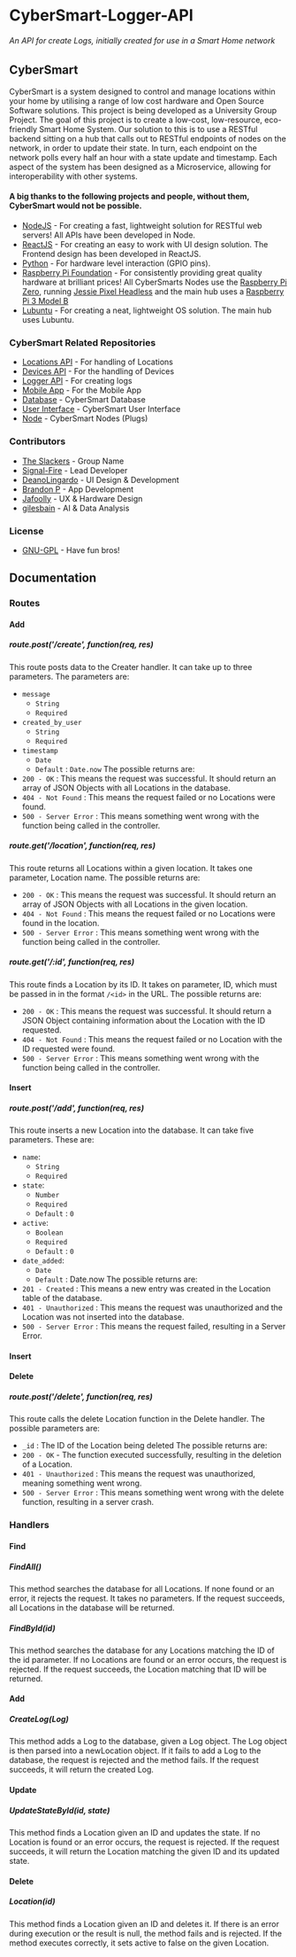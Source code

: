 # CyberSmart-Logger-API
###### An API for create Logs, initially created for use in a Smart Home network

## CyberSmart
CyberSmart is a system designed to control and manage locations within your home by utilising a range of low cost hardware and Open Source Software solutions. This project is being developed as a University Group Project. The goal of this project is to create a low-cost, low-resource, eco-friendly Smart Home System. Our solution to this is to use a RESTful backend sitting on a hub that calls out to RESTful endpoints of nodes on the network, in order to update their state. In turn, each endpoint on the network polls every half an hour with a state update and timestamp. Each aspect of the system has been designed as a Microservice, allowing for interoperability with other systems.

#### A big thanks to the following projects and people, without them, CyberSmart would not be possible.
* [NodeJS](https://nodejs.org/en/) - For creating a fast, lightweight solution for RESTful web servers! All APIs have been developed in Node. 
* [ReactJS](https://reactjs.org/) - For creating an easy to work with UI design solution. The Frontend design has been developed in ReactJS.
* [Python](https://www.python.org/) - For hardware level interaction (GPIO pins).
* [Raspberry Pi Foundation](https://www.raspberrypi.org/about/) - For consistently providing great quality hardware at brilliant prices! All CyberSmarts Nodes use the [Raspberry Pi Zero](https://www.raspberrypi.org/products/raspberry-pi-zero/), running [Jessie Pixel Headless](https://www.raspberrypi.org/blog/introducing-pixel/) and the main hub uses a [Raspberry Pi 3 Model B](https://www.raspberrypi.org/products/raspberry-pi-3-model-b/)
* [Lubuntu](https://lubuntu.net/) - For creating a neat, lightweight OS solution. The main hub uses Lubuntu.

### CyberSmart Related Repositories
* [Locations API](https://github.com/UniversityGroup/CyberSmart-Locations-API) - For handling of Locations
* [Devices API](https://github.com/UniversityGroup/CyberSmart-Devices-API) - For the handling of Devices
* [Logger API](https://github.com/UniversityGroup/CyberSmart-Logger-API) - For creating logs
* [Mobile App](https://github.com/UniversityGroup/CyberSmart-Mobile-App) - For the Mobile App
* [Database](https://github.com/UniversityGroup/CyberSmart-DB) - CyberSmart Database
* [User Interface](https://github.com/UniversityGroup/CyberSmart-React-UI) - CyberSmart User Interface 
* [Node](https://github.com/UniversityGroup/CyberSmart-Node) - CyberSmart Nodes (Plugs)

### Contributors
* [The Slackers](https://github.com/UniversityGroup) - Group Name
* [Signal-Fire](https://www.github.com/Signal-Fire) - Lead Developer
* [DeanoLingardo](https://github.com/DeanoLingardo) - UI Design & Development
* [Brandon P](https://github.com/brandonjamesparkinson) - App Development
* [Jafoolly](https://github.com/Jafoolly) - UX & Hardware Design
* [gilesbain](https://github.com/gilesbain) - AI & Data Analysis

### License
* [GNU-GPL](https://www.gnu.org/licenses/gpl-3.0.en.html) - Have fun bros!

## Documentation
### Routes
#### Add
##### route.post('/create', function(req, res)
This route posts data to the Creater handler. It can take up to three parameters.
The parameters are:
* `message`
    - `String`
    - `Required`
* `created_by_user`
    - `String`
    - `Required`
* `timestamp`
    - `Date`
    - `Default` : `Date.now`
The possible returns are:
* `200 - OK` : This means the request was successful. It should return an array of JSON Objects with all Locations in the database. 
* `404 - Not Found` : This means the request failed or no Locations were found.
* `500 - Server Error` : This means something went wrong with the function being called in the controller.

##### route.get('/location', function(req, res)
This route returns all Locations within a given location. It takes one parameter, Location name. 
The possible returns are:
* `200 - OK` : This means the request was successful. It should return an array of JSON Objects with all Locations in the given location.
* `404 - Not Found` : This means the request failed or no Locations were found in the location.
* `500 - Server Error` : This means something went wrong with the function being called in the controller.

##### route.get('/:id', function(req, res) 
This route finds a Location by its ID. It takes on parameter, ID, which must be passed in in the format `/<id>` in the URL.
The possible returns are:
* `200 - OK` : This means the request was successful. It should return a JSON Object containing information about the Location with the ID requested.
* `404 - Not Found` : This means the request failed or no Location with the ID requested were found.
* `500 - Server Error` : This means something went wrong with the function being called in the controller.

#### Insert
##### route.post('/add', function(req, res) 
This route inserts a new Location into the database. It can take five parameters. These are:
* `name`:
    - `String`
    - `Required`
* `state`:
    - `Number`
    - `Required`
    - `Default` : `0`
* `active`:
    - `Boolean`
    - `Required`
    - `Default` : `0`
* `date_added`:
    - `Date`
    - `Default` : Date.now
The possible returns are:
* `201 - Created` : This means a new entry was created in the Location table of the database.
* `401 - Unauthorized` : This means the request was unauthorized and the Location was not inserted into the database.
* `500 - Server Error` : This means the request failed, resulting in a Server Error.

#### Insert
#### Delete
##### route.post('/delete', function(req, res) 
This route calls the delete Location function in the Delete handler. The possible parameters are:
* `_id` : The ID of the Location being deleted
The possible returns are:
* `200 - OK` - The function executed successfully, resulting in the deletion of a Location.
* `401 - Unauthorized` : This means the request was unauthorized, meaning something went wrong.
* `500 - Server Error` : This means something went wrong with the delete function, resulting in a server crash.

### Handlers
#### Find
##### FindAll()
This method searches the database for all Locations. If none found or an error, it rejects the request.
It takes no parameters.
If the request succeeds, all Locations in the database will be returned.

##### FindById(id)
This method searches the database for any Locations matching the ID of the id parameter.
If no Locations are found or an error occurs, the request is rejected.
If the request succeeds, the Location matching that ID will be returned.

#### Add
##### CreateLog(Log)
This method adds a Log to the database, given a Log object. The Log object is then parsed into a newLocation object.
If it fails to add a Log to the database, the request is rejected and the method fails.
If the request succeeds, it will return the created Log.

#### Update
##### UpdateStateById(id, state)
This method finds a Location given an ID and updates the state. If no Location is found or an error occurs, the request is rejected.
If the request succeeds, it will return the Location matching the given ID and its updated state.

#### Delete
##### Location(id)
This method finds a Location given an ID and deletes it. If there is an error during execution or the result is null, the method fails and is rejected.
If the method executes correctly, it sets active to false on the given Location.